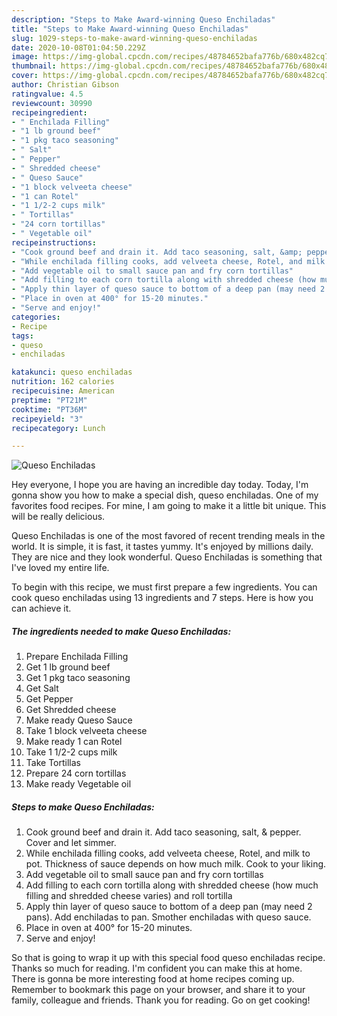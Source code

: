 ```yaml
---
description: "Steps to Make Award-winning Queso Enchiladas"
title: "Steps to Make Award-winning Queso Enchiladas"
slug: 1029-steps-to-make-award-winning-queso-enchiladas
date: 2020-10-08T01:04:50.229Z
image: https://img-global.cpcdn.com/recipes/48784652bafa776b/680x482cq70/queso-enchiladas-recipe-main-photo.jpg
thumbnail: https://img-global.cpcdn.com/recipes/48784652bafa776b/680x482cq70/queso-enchiladas-recipe-main-photo.jpg
cover: https://img-global.cpcdn.com/recipes/48784652bafa776b/680x482cq70/queso-enchiladas-recipe-main-photo.jpg
author: Christian Gibson
ratingvalue: 4.5
reviewcount: 30990
recipeingredient:
- " Enchilada Filling"
- "1 lb ground beef"
- "1 pkg taco seasoning"
- " Salt"
- " Pepper"
- " Shredded cheese"
- " Queso Sauce"
- "1 block velveeta cheese"
- "1 can Rotel"
- "1 1/2-2 cups milk"
- " Tortillas"
- "24 corn tortillas"
- " Vegetable oil"
recipeinstructions:
- "Cook ground beef and drain it. Add taco seasoning, salt, &amp; pepper. Cover and let simmer."
- "While enchilada filling cooks, add velveeta cheese, Rotel, and milk to pot. Thickness of sauce depends on how much milk. Cook to your liking."
- "Add vegetable oil to small sauce pan and fry corn tortillas"
- "Add filling to each corn tortilla along with shredded cheese (how much filling and shredded cheese varies) and roll tortilla"
- "Apply thin layer of queso sauce to bottom of a deep pan (may need 2 pans). Add enchiladas to pan. Smother enchiladas with queso sauce."
- "Place in oven at 400° for 15-20 minutes."
- "Serve and enjoy!"
categories:
- Recipe
tags:
- queso
- enchiladas

katakunci: queso enchiladas 
nutrition: 162 calories
recipecuisine: American
preptime: "PT21M"
cooktime: "PT36M"
recipeyield: "3"
recipecategory: Lunch

---
```



![Queso Enchiladas](https://img-global.cpcdn.com/recipes/48784652bafa776b/680x482cq70/queso-enchiladas-recipe-main-photo.jpg)

Hey everyone, I hope you are having an incredible day today. Today, I'm gonna show you how to make a special dish, queso enchiladas. One of my favorites food recipes. For mine, I am going to make it a little bit unique. This will be really delicious.



Queso Enchiladas is one of the most favored of recent trending meals in the world. It is simple, it is fast, it tastes yummy. It's enjoyed by millions daily. They are nice and they look wonderful. Queso Enchiladas is something that I've loved my entire life.


To begin with this recipe, we must first prepare a few ingredients. You can cook queso enchiladas using 13 ingredients and 7 steps. Here is how you can achieve it.

<!--inarticleads1-->

##### The ingredients needed to make Queso Enchiladas:

1. Prepare  Enchilada Filling
1. Get 1 lb ground beef
1. Get 1 pkg taco seasoning
1. Get  Salt
1. Get  Pepper
1. Get  Shredded cheese
1. Make ready  Queso Sauce
1. Take 1 block velveeta cheese
1. Make ready 1 can Rotel
1. Take 1 1/2-2 cups milk
1. Take  Tortillas
1. Prepare 24 corn tortillas
1. Make ready  Vegetable oil




<!--inarticleads2-->

##### Steps to make Queso Enchiladas:

1. Cook ground beef and drain it. Add taco seasoning, salt, &amp; pepper. Cover and let simmer.
1. While enchilada filling cooks, add velveeta cheese, Rotel, and milk to pot. Thickness of sauce depends on how much milk. Cook to your liking.
1. Add vegetable oil to small sauce pan and fry corn tortillas
1. Add filling to each corn tortilla along with shredded cheese (how much filling and shredded cheese varies) and roll tortilla
1. Apply thin layer of queso sauce to bottom of a deep pan (may need 2 pans). Add enchiladas to pan. Smother enchiladas with queso sauce.
1. Place in oven at 400° for 15-20 minutes.
1. Serve and enjoy!




So that is going to wrap it up with this special food queso enchiladas recipe. Thanks so much for reading. I'm confident you can make this at home. There is gonna be more interesting food at home recipes coming up. Remember to bookmark this page on your browser, and share it to your family, colleague and friends. Thank you for reading. Go on get cooking!

